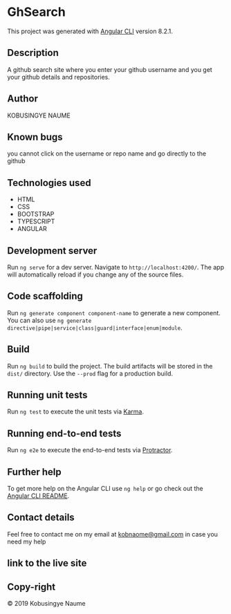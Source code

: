 # GhSearch

This project was generated with [Angular CLI](https://github.com/angular/angular-cli) version 8.2.1.

## Description

A github search site where you enter your github username and you get your github details and repositories.

## Author

KOBUSINGYE NAUME

## Known bugs

you cannot click on the username or repo name and go directly to the github

## Technologies used

* HTML
* CSS
* BOOTSTRAP
* TYPESCRIPT
* ANGULAR

## Development server

Run `ng serve` for a dev server. Navigate to `http://localhost:4200/`. The app will automatically reload if you change any of the source files.

## Code scaffolding

Run `ng generate component component-name` to generate a new component. You can also use `ng generate directive|pipe|service|class|guard|interface|enum|module`.

## Build

Run `ng build` to build the project. The build artifacts will be stored in the `dist/` directory. Use the `--prod` flag for a production build.

## Running unit tests

Run `ng test` to execute the unit tests via [Karma](https://karma-runner.github.io).

## Running end-to-end tests

Run `ng e2e` to execute the end-to-end tests via [Protractor](http://www.protractortest.org/).

## Further help

To get more help on the Angular CLI use `ng help` or go check out the [Angular CLI README](https://github.com/angular/angular-cli/blob/master/README.md).

## Contact details

Feel free to contact me on my email at kobnaome@gmail.com in case you need my help

## link to the live site



## Copy-right

© 2019 Kobusingye Naume
